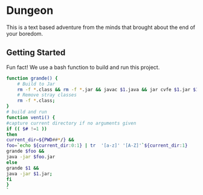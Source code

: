 # Dungeon
This is a text based adventure from the minds that brought about the end of your boredom.

## Getting Started
Fun fact! We use a bash function to build and run this project.
```bash
function grande() {
	# Build to Jar
	rm -f *.class && rm -f *.jar && javac $1.java && jar cvfe $1.jar $1 *.class
	# Remove stray classes
	rm -f *.class;
}
# build and run
function venti() {
#capture current directory if no arguments given
if (( $# !=1 ))
then
current_dir=${PWD##*/} &&
foo=`echo ${current_dir:0:1} | tr  '[a-z]' '[A-Z]'`${current_dir:1}
grande $foo &&
java -jar $foo.jar
else
grande $1 &&
java -jar $1.jar;
fi
}
`
